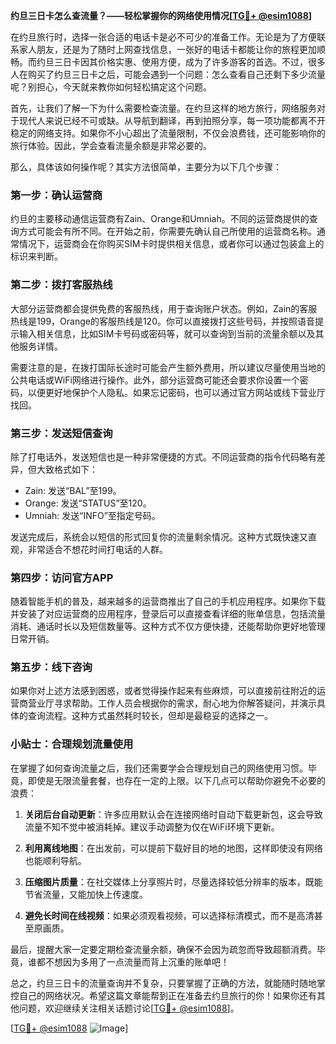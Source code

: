 **约旦三日卡怎么查流量？——轻松掌握你的网络使用情况[[TG💪+ @esim1088](https://t.me/s/esim1088)]**

在约旦旅行时，选择一张合适的电话卡是必不可少的准备工作。无论是为了方便联系家人朋友，还是为了随时上网查找信息，一张好的电话卡都能让你的旅程更加顺畅。而约旦三日卡因其价格实惠、使用方便，成为了许多游客的首选。不过，很多人在购买了约旦三日卡之后，可能会遇到一个问题：怎么查看自己还剩下多少流量呢？别担心，今天就来教你如何轻松搞定这个问题。

首先，让我们了解一下为什么需要检查流量。在约旦这样的地方旅行，网络服务对于现代人来说已经不可或缺。从导航到翻译，再到拍照分享，每一项功能都离不开稳定的网络支持。如果你不小心超出了流量限制，不仅会浪费钱，还可能影响你的旅行体验。因此，学会查看流量余额是非常必要的。

那么，具体该如何操作呢？其实方法很简单，主要分为以下几个步骤：

### **第一步：确认运营商**
约旦的主要移动通信运营商有Zain、Orange和Umniah。不同的运营商提供的查询方式可能会有所不同。在开始之前，你需要先确认自己所使用的运营商名称。通常情况下，运营商会在你购买SIM卡时提供相关信息，或者你可以通过包装盒上的标识来判断。

### **第二步：拨打客服热线**
大部分运营商都会提供免费的客服热线，用于查询账户状态。例如，Zain的客服热线是199，Orange的客服热线是120。你可以直接拨打这些号码，并按照语音提示输入相关信息，比如SIM卡号码或密码等，就可以查询到当前的流量余额以及其他服务详情。

需要注意的是，在拨打国际长途时可能会产生额外费用，所以建议尽量使用当地的公共电话或WiFi网络进行操作。此外，部分运营商可能还会要求你设置一个密码，以便更好地保护个人隐私。如果忘记密码，也可以通过官方网站或线下营业厅找回。

### **第三步：发送短信查询**
除了打电话外，发送短信也是一种非常便捷的方式。不同运营商的指令代码略有差异，但大致格式如下：

- Zain: 发送“BAL”至199。
- Orange: 发送“STATUS”至120。
- Umniah: 发送“INFO”至指定号码。

发送完成后，系统会以短信的形式回复你的流量剩余情况。这种方式既快速又直观，非常适合不想花时间打电话的人群。

### **第四步：访问官方APP**
随着智能手机的普及，越来越多的运营商推出了自己的手机应用程序。如果你下载并安装了对应运营商的应用程序，登录后可以直接查看详细的账单信息，包括流量消耗、通话时长以及短信数量等。这种方式不仅方便快捷，还能帮助你更好地管理日常开销。

### **第五步：线下咨询**
如果你对上述方法感到困惑，或者觉得操作起来有些麻烦，可以直接前往附近的运营商营业厅寻求帮助。工作人员会根据你的需求，耐心地为你解答疑问，并演示具体的查询流程。这种方式虽然耗时较长，但却是最稳妥的选择之一。

### **小贴士：合理规划流量使用**
在掌握了如何查询流量之后，我们还需要学会合理规划自己的网络使用习惯。毕竟，即使是无限流量套餐，也存在一定的上限。以下几点可以帮助你避免不必要的浪费：

1. **关闭后台自动更新**：许多应用默认会在连接网络时自动下载更新包，这会导致流量不知不觉中被消耗掉。建议手动调整为仅在WiFi环境下更新。
   
2. **利用离线地图**：在出发前，可以提前下载好目的地的地图，这样即使没有网络也能顺利导航。
   
3. **压缩图片质量**：在社交媒体上分享照片时，尽量选择较低分辨率的版本，既能节省流量，又能加快上传速度。
   
4. **避免长时间在线视频**：如果必须观看视频，可以选择标清模式，而不是高清甚至原画质。

最后，提醒大家一定要定期检查流量余额，确保不会因为疏忽而导致超额消费。毕竟，谁都不想因为多用了一点流量而背上沉重的账单吧！

总之，约旦三日卡的流量查询并不复杂，只要掌握了正确的方法，就能随时随地掌控自己的网络状况。希望这篇文章能帮到正在准备去约旦旅行的你！如果你还有其他问题，欢迎继续关注相关话题讨论[[TG💪+ @esim1088](https://t.me/s/esim1088)]。

[[TG💪+ @esim1088](https://t.me/s/esim1088) ![Image](https://i.postimg.cc/4NQfJmqS/Snipaste-2025-05-13-00-14-12.png)]